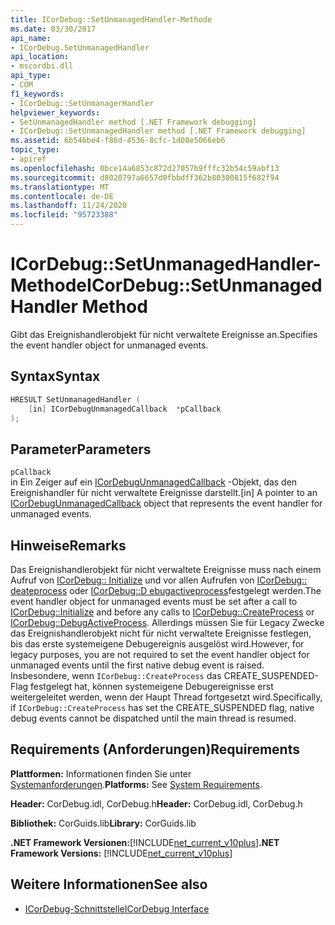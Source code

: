 ```yaml
---
title: ICorDebug::SetUnmanagedHandler-Methode
ms.date: 03/30/2017
api_name:
- ICorDebug.SetUnmanagedHandler
api_location:
- mscordbi.dll
api_type:
- COM
f1_keywords:
- ICorDebug::SetUnmanagerHandler
helpviewer_keywords:
- SetUnmanagedHandler method [.NET Framework debugging]
- ICorDebug::SetUnmanagedHandler method [.NET Framework debugging]
ms.assetid: 6b546be4-f86d-4536-8cfc-1d08e5066eb6
topic_type:
- apiref
ms.openlocfilehash: 0bce14a6853c872d27057b9fffc32b54c59abf13
ms.sourcegitcommit: d8020797a6657d0fbbdff362b80300815f682f94
ms.translationtype: MT
ms.contentlocale: de-DE
ms.lasthandoff: 11/24/2020
ms.locfileid: "95723388"
---
```

# <a name="icordebugsetunmanagedhandler-method"></a><span data-ttu-id="0504c-102">ICorDebug::SetUnmanagedHandler-Methode</span><span class="sxs-lookup"><span data-stu-id="0504c-102">ICorDebug::SetUnmanagedHandler Method</span></span>

<span data-ttu-id="0504c-103">Gibt das Ereignishandlerobjekt für nicht verwaltete Ereignisse an.</span><span class="sxs-lookup"><span data-stu-id="0504c-103">Specifies the event handler object for unmanaged events.</span></span>  
  
## <a name="syntax"></a><span data-ttu-id="0504c-104">Syntax</span><span class="sxs-lookup"><span data-stu-id="0504c-104">Syntax</span></span>  
  
```cpp  
HRESULT SetUnmanagedHandler (  
    [in] ICorDebugUnmanagedCallback  *pCallback  
);  
```  
  
## <a name="parameters"></a><span data-ttu-id="0504c-105">Parameter</span><span class="sxs-lookup"><span data-stu-id="0504c-105">Parameters</span></span>  

 `pCallback`  
 <span data-ttu-id="0504c-106">in Ein Zeiger auf ein [ICorDebugUnmanagedCallback](icordebugunmanagedcallback-interface.md) -Objekt, das den Ereignishandler für nicht verwaltete Ereignisse darstellt.</span><span class="sxs-lookup"><span data-stu-id="0504c-106">[in] A pointer to an [ICorDebugUnmanagedCallback](icordebugunmanagedcallback-interface.md) object that represents the event handler for unmanaged events.</span></span>  
  
## <a name="remarks"></a><span data-ttu-id="0504c-107">Hinweise</span><span class="sxs-lookup"><span data-stu-id="0504c-107">Remarks</span></span>  

 <span data-ttu-id="0504c-108">Das Ereignishandlerobjekt für nicht verwaltete Ereignisse muss nach einem Aufruf von [ICorDebug:: Initialize](icordebug-initialize-method.md) und vor allen Aufrufen von [ICorDebug:: deateprocess](icordebug-createprocess-method.md) oder [ICorDebug::D ebugactiveprocess](icordebug-debugactiveprocess-method.md)festgelegt werden.</span><span class="sxs-lookup"><span data-stu-id="0504c-108">The event handler object for unmanaged events must be set after a call to [ICorDebug::Initialize](icordebug-initialize-method.md) and before any calls to [ICorDebug::CreateProcess](icordebug-createprocess-method.md) or [ICorDebug::DebugActiveProcess](icordebug-debugactiveprocess-method.md).</span></span> <span data-ttu-id="0504c-109">Allerdings müssen Sie für Legacy Zwecke das Ereignishandlerobjekt nicht für nicht verwaltete Ereignisse festlegen, bis das erste systemeigene Debugereignis ausgelöst wird.</span><span class="sxs-lookup"><span data-stu-id="0504c-109">However, for legacy purposes, you are not required to set the event handler object for unmanaged events until the first native debug event is raised.</span></span> <span data-ttu-id="0504c-110">Insbesondere, wenn `ICorDebug::CreateProcess` das CREATE_SUSPENDED-Flag festgelegt hat, können systemeigene Debugereignisse erst weitergeleitet werden, wenn der Haupt Thread fortgesetzt wird.</span><span class="sxs-lookup"><span data-stu-id="0504c-110">Specifically, if `ICorDebug::CreateProcess` has set the CREATE_SUSPENDED flag, native debug events cannot be dispatched until the main thread is resumed.</span></span>  
  
## <a name="requirements"></a><span data-ttu-id="0504c-111">Requirements (Anforderungen)</span><span class="sxs-lookup"><span data-stu-id="0504c-111">Requirements</span></span>  

 <span data-ttu-id="0504c-112">**Plattformen:** Informationen finden Sie unter [Systemanforderungen](../../get-started/system-requirements.md).</span><span class="sxs-lookup"><span data-stu-id="0504c-112">**Platforms:** See [System Requirements](../../get-started/system-requirements.md).</span></span>  
  
 <span data-ttu-id="0504c-113">**Header:** CorDebug.idl, CorDebug.h</span><span class="sxs-lookup"><span data-stu-id="0504c-113">**Header:** CorDebug.idl, CorDebug.h</span></span>  
  
 <span data-ttu-id="0504c-114">**Bibliothek:** CorGuids.lib</span><span class="sxs-lookup"><span data-stu-id="0504c-114">**Library:** CorGuids.lib</span></span>  
  
 <span data-ttu-id="0504c-115">**.NET Framework Versionen:**[!INCLUDE[net_current_v10plus](../../../../includes/net-current-v10plus-md.md)]</span><span class="sxs-lookup"><span data-stu-id="0504c-115">**.NET Framework Versions:** [!INCLUDE[net_current_v10plus](../../../../includes/net-current-v10plus-md.md)]</span></span>  
  
## <a name="see-also"></a><span data-ttu-id="0504c-116">Weitere Informationen</span><span class="sxs-lookup"><span data-stu-id="0504c-116">See also</span></span>

- [<span data-ttu-id="0504c-117">ICorDebug-Schnittstelle</span><span class="sxs-lookup"><span data-stu-id="0504c-117">ICorDebug Interface</span></span>](icordebug-interface.md)
